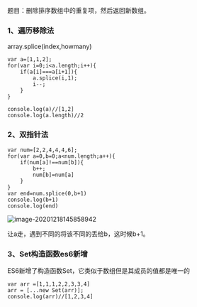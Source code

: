题目：删除排序数组中的重复项，然后返回新数组。

### 1、遍历移除法

array.splice(index,howmany)

```
var a=[1,1,2];
for(var i=0;i<a.length;i++){
	if(a[i]===a[i+1]){
		a.splice(i,1);
		i--;
	}
}

console.log(a)//[1,2]
console.log(a.length)//2
```

### 2、双指针法

```
var num=[2,2,4,4,4,6];
for(var a=0,b=0;a<num.length;a++){
	if(num[a]!==num[b]){
		b++;
		num[b]=num[a]
	}
}
var end=num.splice(0,b+1)
console.log(b+1)
console.log(end)
```

![image-20201218145858942](C:\Users\d1063\AppData\Roaming\Typora\typora-user-images\image-20201218145858942.png)

让a走，遇到不同的将该不同的丢给b，这时候b+1。

### 3、Set构造函数es6新增

ES6新增了构造函数Set，它类似于数组但是其成员的值都是唯一的

```
var arr =[1,1,1,2,2,3,3,4]
arr = [...new Set(arr)];
console.log(arr)//[1,2,3,4]
```


